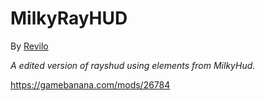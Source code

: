# MilkyRayHUD

By [Revilo](https://steamcommunity.com/profiles/76561198076830267)

*A edited version of rayshud using elements from MilkyHud.*

https://gamebanana.com/mods/26784
